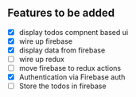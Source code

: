 ## Features to be added

- [x] display todos compnent based ui
- [x] wire up firebase
- [x] display data from firebase
- [ ] wire up redux
- [ ] move firebase to redux actions
- [x] Authentication via Firebase auth
- [ ] Store the todos in firebase